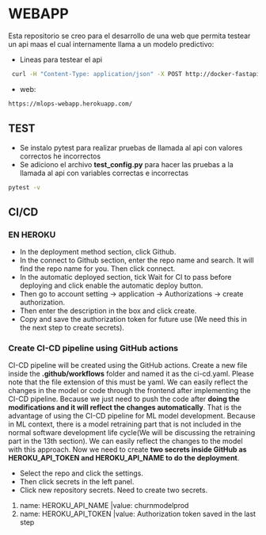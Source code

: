 # WEBAPP

Esta repositorio se creo para el desarrollo de una web que permita testear un api maas el cual internamente llama a un modelo predictivo:

- Lineas para testear el api
```bash
 curl -H "Content-Type: application/json" -X POST http://docker-fastapi-joenvihe.herokuapp.com/predict -d '{"age":"13","duration":"1","month":"1","date":"1","balance":"1","pout":"1","job":"1","camp":"1","contact":"1","house":"1"}
```

- web:
```bash
https://mlops-webapp.herokuapp.com/
```

## TEST
- Se instalo pytest para realizar pruebas de llamada al api con valores correctos he incorrectos
- Se adiciono el archivo **test_config.py** para hacer las pruebas a la llamada al api con variables correctas e incorrectas
```bash
pytest -v
```



## CI/CD

### EN HEROKU
* In the deployment method section, click Github.
* In the connect to Github section, enter the repo name and search. It will find the repo name for you. Then click connect.
* In the automatic deployed section, tick Wait for CI to pass before deploying and click enable the automatic deploy button.
* Then go to account setting → application → Authorizations → create authorization.
* Then enter the description in the box and click create.
* Copy and save the authorization token for future use (We need this in the next step to create secrets).

### Create CI-CD pipeline using GitHub actions
CI-CD pipeline will be created using the GitHub actions. Create a new file inside the **.github/workflows** folder and named it as the ci-cd.yaml. Please note that the file extension of this must be yaml.
We can easily reflect the changes in the model or code through the frontend after implementing the CI-CD pipeline. Because we just need to push the code after **doing the modifications and it will reflect the changes automatically**. That is the advantage of using the CI-CD pipeline for ML model development. Because in ML context, there is a model retraining part that is not included in the normal software development life cycle(We will be discussing the retraining part in the 13th section). We can easily reflect the changes to the model with this approach.
Now we need to create **two secrets inside GitHub as HEROKU_API_TOKEN and HEROKU_API_NAME to do the deployment**.
* Select the repo and click the settings.
* Then click secrets in the left panel.
* Click new repository secrets. Need to create two secrets.
1. name: HEROKU_API_NAME |value: churnmodelprod
2. name: HEROKU_API_TOKEN |value: Authorization token saved in the last step

<!-- Security scan triggered at 2025-09-01 23:30:53 -->

<!-- Security scan triggered at 2025-09-07 01:49:07 -->